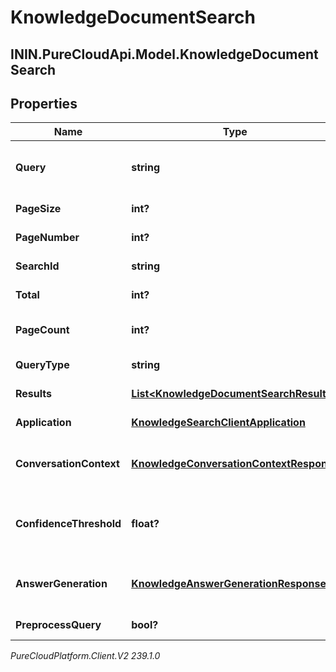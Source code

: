 # KnowledgeDocumentSearch

## ININ.PureCloudApi.Model.KnowledgeDocumentSearch

## Properties

|Name | Type | Description | Notes|
|------------ | ------------- | ------------- | -------------|
| **Query** | **string** | Query to search content in the knowledge base. Maximum of 30 records per query can be fetched. | |
| **PageSize** | **int?** | Page size of the returned results. | [optional] |
| **PageNumber** | **int?** | Page number of the returned results. | [optional] |
| **SearchId** | **string** | The globally unique identifier for the search. | [optional] |
| **Total** | **int?** | The total number of documents matching the query. | [optional] |
| **PageCount** | **int?** | Number of pages returned in the result calculated according to the pageSize and the total | [optional] |
| **QueryType** | **string** | The type of the query that initiates the search. | [optional] |
| **Results** | [**List&lt;KnowledgeDocumentSearchResult&gt;**](KnowledgeDocumentSearchResult) | Documents matching the search query. | [optional] |
| **Application** | [**KnowledgeSearchClientApplication**](KnowledgeSearchClientApplication) | The client application details from which search happened. | [optional] |
| **ConversationContext** | [**KnowledgeConversationContextResponse**](KnowledgeConversationContextResponse) | Conversation context information if the search is initiated in the context of a conversation. | [optional] |
| **ConfidenceThreshold** | **float?** | The confidence threshold for the search results. If applied, the returned results will have an equal or higher confidence than the threshold. | [optional] |
| **AnswerGeneration** | [**KnowledgeAnswerGenerationResponse**](KnowledgeAnswerGenerationResponse) | The results with AI-generated answer if the answerMode request property contains \&quot;AnswerGeneration\&quot;. | [optional] |
| **PreprocessQuery** | **bool?** | Indicates whether the search query should be preprocessed. | [optional] |



_PureCloudPlatform.Client.V2 239.1.0_
